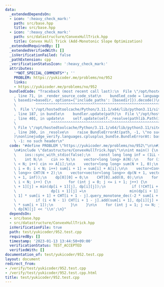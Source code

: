 ```yaml
---
data:
  _extendedDependsOn:
  - icon: ':heavy_check_mark:'
    path: src/base.hpp
    title: src/base.hpp
  - icon: ':heavy_check_mark:'
    path: src/datastructure/ConvexHullTrick.hpp
    title: Convex Hull Trick (Add-Monotonic Slope Optimization)
  _extendedRequiredBy: []
  _extendedVerifiedWith: []
  _isVerificationFailed: false
  _pathExtension: cpp
  _verificationStatusIcon: ':heavy_check_mark:'
  attributes:
    '*NOT_SPECIAL_COMMENTS*': ''
    PROBLEM: https://yukicoder.me/problems/no/952
    links:
    - https://yukicoder.me/problems/no/952
  bundledCode: "Traceback (most recent call last):\n  File \"/opt/hostedtoolcache/Python/3.11.1/x64/lib/python3.11/site-packages/onlinejudge_verify/documentation/build.py\"\
    , line 71, in _render_source_code_stat\n    bundled_code = language.bundle(stat.path,\
    \ basedir=basedir, options={'include_paths': [basedir]}).decode()\n          \
    \         ^^^^^^^^^^^^^^^^^^^^^^^^^^^^^^^^^^^^^^^^^^^^^^^^^^^^^^^^^^^^^^^^^^^^^^^^^^^^^^^^^\n\
    \  File \"/opt/hostedtoolcache/Python/3.11.1/x64/lib/python3.11/site-packages/onlinejudge_verify/languages/cplusplus.py\"\
    , line 187, in bundle\n    bundler.update(path)\n  File \"/opt/hostedtoolcache/Python/3.11.1/x64/lib/python3.11/site-packages/onlinejudge_verify/languages/cplusplus_bundle.py\"\
    , line 401, in update\n    self.update(self._resolve(pathlib.Path(included), included_from=path))\n\
    \                ^^^^^^^^^^^^^^^^^^^^^^^^^^^^^^^^^^^^^^^^^^^^^^^^^^^^^^^^^\n \
    \ File \"/opt/hostedtoolcache/Python/3.11.1/x64/lib/python3.11/site-packages/onlinejudge_verify/languages/cplusplus_bundle.py\"\
    , line 260, in _resolve\n    raise BundleErrorAt(path, -1, \"no such header\"\
    )\nonlinejudge_verify.languages.cplusplus_bundle.BundleErrorAt: base.hpp: line\
    \ -1: no such header\n"
  code: "#define PROBLEM \"https://yukicoder.me/problems/no/952\"\n\n#include \"base.hpp\"\
    \n#include \"datastructure/ConvexHullTrick.hpp\"\n\nint main() {\n    cin.tie(0);\n\
    \    ios::sync_with_stdio(false);\n    const long long inf = (1LL << 62) - 1;\n\
    \    int N;\n    cin >> N;\n    vector<long long> A(N);\n    for (int i = 0; i\
    \ < N; i++) cin >> A[i];\n\n    vector<long long> sum(N + 1, 0);\n    for (int\
    \ i = 0; i < N; i++) sum[i + 1] = sum[i] + A[i];\n\n    vector<ConvexHullTrick<long\
    \ long>> CHT(N + 2);\n    vector<vector<long long>> dp(N + 1, vector<long long>(N\
    \ + 1, inf));\n    dp[0][0] = 0;\n    CHT[0].add(0, 0);\n\n    for (int i = 0;\
    \ i < N; i++) {\n        for (int j = 0; j <= i + 1; j++) {\n            dp[i\
    \ + 1][j] = min(dp[i + 1][j], dp[i][j]);\n            if (!CHT[i + 1 - j].empty())\n\
    \                dp[i + 1][j] =\n                    min(dp[i + 1][j], sum[i +\
    \ 1] * sum[i + 1] + CHT[i + 1 - j].query_monotone_dec(-2 * sum[i + 1]));\n   \
    \         if (i < N - 1) CHT[i + 1 - j].add(sum[i + 1], dp[i][j] + sum[i + 1]\
    \ * sum[i + 1]);\n        }\n    }\n\n    for (int j = 1; j <= N; j++) cout <<\
    \ dp[N][j] << '\\n';\n}"
  dependsOn:
  - src/base.hpp
  - src/datastructure/ConvexHullTrick.hpp
  isVerificationFile: true
  path: test/yukicoder/952.test.cpp
  requiredBy: []
  timestamp: '2023-01-13 13:44:50+09:00'
  verificationStatus: TEST_ACCEPTED
  verifiedWith: []
documentation_of: test/yukicoder/952.test.cpp
layout: document
redirect_from:
- /verify/test/yukicoder/952.test.cpp
- /verify/test/yukicoder/952.test.cpp.html
title: test/yukicoder/952.test.cpp
---
```

